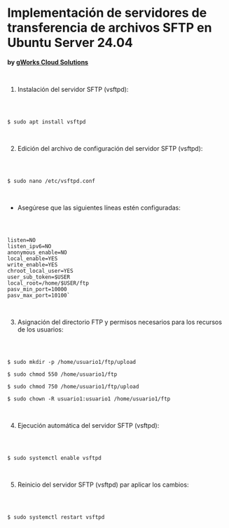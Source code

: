 # Implementación de servidores de transferencia de archivos SFTP en Ubuntu Server 24.04
**by [gWorks Cloud Solutions](https://www.gworks-ec.com)**

<br>

1. Instalación del servidor SFTP (vsftpd):

<br>

```shell

$ sudo apt install vsftpd

```

<br>

2. Edición del archivo de configuración del servidor SFTP (vsftpd):

<br>

```shell

$ sudo nano /etc/vsftpd.conf

```

<br>

- Asegúrese que las siguientes líneas estén configuradas:

<br>

```shell

listen=NO
listen_ipv6=NO
anonymous_enable=NO
local_enable=YES
write_enable=YES
chroot_local_user=YES
user_sub_token=$USER
local_root=/home/$USER/ftp
pasv_min_port=10000
pasv_max_port=10100`

```

<br>

3. Asignación del directorio FTP y permisos necesarios para los recursos de los usuarios:

<br>

```shell

$ sudo mkdir -p /home/usuario1/ftp/upload

$ sudo chmod 550 /home/usuario1/ftp

$ sudo chmod 750 /home/usuario1/ftp/upload

$ sudo chown -R usuario1:usuario1 /home/usuario1/ftp

```

<br>

4. Ejecución automática del servidor SFTP (vsftpd):

<br>

```shell

$ sudo systemctl enable vsftpd

```

<br>

5. Reinicio del servidor SFTP (vsftpd) par aplicar los cambios:

<br>

```shell

$ sudo systemctl restart vsftpd

```
